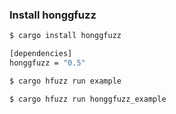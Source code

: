 ### Install honggfuzz 

```bash
$ cargo install honggfuzz

[dependencies]
honggfuzz = "0.5"

$ cargo hfuzz run example

$ cargo hfuzz run honggfuzz_example

```
